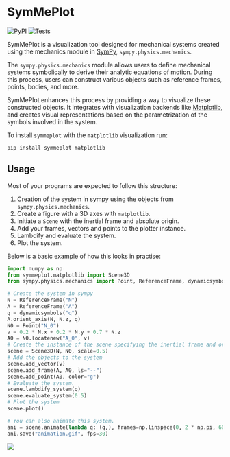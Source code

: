 # SymMePlot
[![PyPI](https://img.shields.io/pypi/v/symmeplot.svg)](https://pypi.org/project/symmeplot/)
[![Tests](https://github.com/tjstienstra/symmeplot/workflows/Tests/badge.svg)](https://github.com/tjstienstra/symmeplot/actions?workflow=Tests)

SymMePlot is a visualization tool designed for mechanical systems created using the
mechanics module in [SymPy], `sympy.physics.mechanics`.

The `sympy.physics.mechanics` module allows users to define mechanical systems
symbolically to derive their analytic equations of motion. During this process, users
can construct various objects such as reference frames, points, bodies, and more.

SymMePlot enhances this process by providing a way to visualize these constructed
objects. It integrates with visualization backends like [Matplotlib], and creates visual
representations based on the parametrization of the symbols involved in the system.

To install `symmeplot` with the `matplotlib` visualization run:

```bash
pip install symmeplot matplotlib
```

## Usage
Most of your programs are expected to follow this structure:
1. Creation of the system in sympy using the objects from `sympy.physics.mechanics`.
2. Create a figure with a 3D axes with `matplotlib`.
3. Initiate a `Scene` with the inertial frame and absolute origin.
4. Add your frames, vectors and points to the plotter instance.
5. Lambdify and evaluate the system.
6. Plot the system.

Below is a basic example of how this looks in practise:
```python
import numpy as np
from symmeplot.matplotlib import Scene3D
from sympy.physics.mechanics import Point, ReferenceFrame, dynamicsymbols

# Create the system in sympy
N = ReferenceFrame("N")
A = ReferenceFrame("A")
q = dynamicsymbols("q")
A.orient_axis(N, N.z, q)
N0 = Point("N_0")
v = 0.2 * N.x + 0.2 * N.y + 0.7 * N.z
A0 = N0.locatenew("A_0", v)
# Create the instance of the scene specifying the inertial frame and origin
scene = Scene3D(N, N0, scale=0.5)
# Add the objects to the system
scene.add_vector(v)
scene.add_frame(A, A0, ls="--")
scene.add_point(A0, color="g")
# Evaluate the system.
scene.lambdify_system(q)
scene.evaluate_system(0.5)
# Plot the system
scene.plot()

# You can also animate this system.
ani = scene.animate(lambda q: (q,), frames=np.linspace(0, 2 * np.pi, 60))
ani.save("animation.gif", fps=30)
```

![](docs/animation.gif)

[Matplotlib]: https://matplotlib.org/
[SymPy]: https://www.sympy.org
